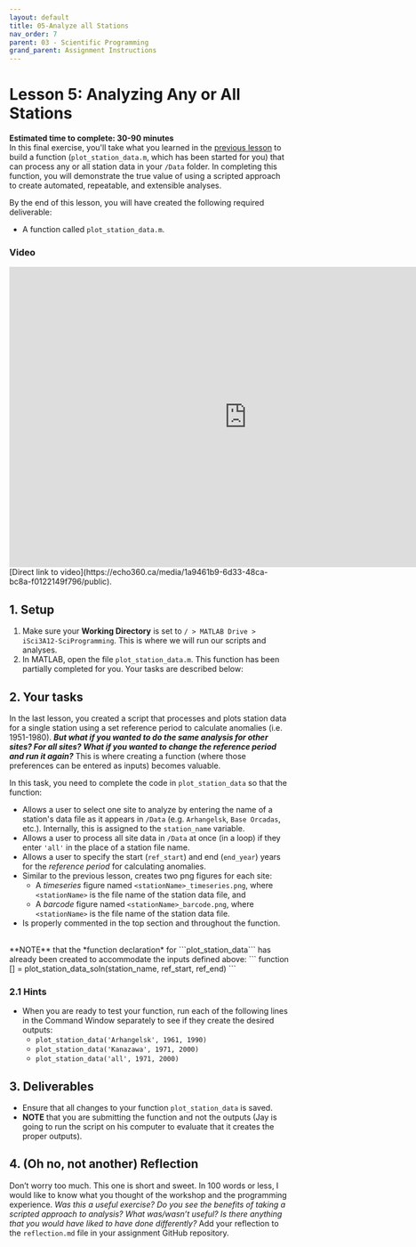 ```yaml
---
layout: default
title: 05-Analyze all Stations
nav_order: 7
parent: 03 - Scientific Programming
grand_parent: Assignment Instructions
---
```


# Lesson 5: Analyzing Any or All Stations

**Estimated time to complete: 30-90 minutes**  
In this final exercise, you'll take what you learned in the [previous lesson](lesson4) to build a function (```plot_station_data.m```, which has been started for you) that can process any or all station data in your ```/Data``` folder. In completing this function, you will demonstrate the true value of using a scripted approach to create automated, repeatable, and extensible analyses.

By the end of this lesson, you will have created the following required deliverable: 
- A function called ```plot_station_data.m```. 

### Video
<iframe height="540" width="853" allowfullscreen frameborder=0 src="https://echo360.ca/media/1a9461b9-6d33-48ca-bc8a-f0122149f796/public?autoplay=false&automute=false"></iframe>
[Direct link to video](https://echo360.ca/media/1a9461b9-6d33-48ca-bc8a-f0122149f796/public).


## 1. Setup
1. Make sure your **Working Directory** is set to ```/ > MATLAB Drive > iSci3A12-SciProgramming```. This is where we will run our scripts and analyses. 
1. In MATLAB, open the file ```plot_station_data.m```. This function has been partially completed for you. Your tasks are described below: 

## 2. Your tasks

<!--
<table style="background-color: #ffff99;">
<tbody>
<tr>
<td>
<p><b>Update 2021-03-05</b>: If you downloaded your data pack before 06-March, there is a small bug in the <b>plot_station_data</b> code that needs to be corrected.</p>
<p>To correct this, near the bottom of the plot_station_data code, replace <b>delay(4000);</b> with <b>pause(4);</b>. Jay used the wrong programming language.</p>
</td>
</tr>
</tbody>
</table>
-->

In the last lesson, you created a script that processes and plots station data for a single station using a set reference period to calculate anomalies (i.e. 1951-1980). ***But what if you wanted to do the same analysis for other sites? For all sites? What if you wanted to change the reference period and run it again?*** This is where creating a function (where those preferences can be entered as inputs) becomes valuable. 
  
In this task, you need to complete the code in ```plot_station_data``` so that the function: 
- Allows a user to select one site to analyze by entering the name of a station's data file as it appears in ```/Data``` (e.g. ```Arhangelsk```, ```Base Orcadas```, etc.). Internally, this is assigned to the ```station_name``` variable.
- Allows a user to process all site data in ```/Data``` at once (in a loop) if they enter ```'all'``` in the place of a station file name.  
- Allows a user to specify the start (```ref_start```) and end (```end_year```) years for the *reference period* for calculating anomalies.
- Similar to the previous lesson, creates two png figures for each site: 
  - A *timeseries* figure named ```<stationName>_timeseries.png```, where ```<stationName>``` is the file name of the station data file, and 
  - A *barcode* figure named ```<stationName>_barcode.png```, where ```<stationName>``` is the file name of the station data file.
- Is properly commented in the top section and throughout the function.  
<br>
**NOTE** that the *function declaration* for ```plot_station_data``` has already been created to accommodate the inputs defined above: 
```
function [] = plot_station_data_soln(station_name, ref_start, ref_end)
```

### 2.1 Hints
- When you are ready to test your function, run each of the following lines in the Command Window separately to see if they create the desired outputs: 
  - ```plot_station_data('Arhangelsk', 1961, 1990)```
  - ```plot_station_data('Kanazawa', 1971, 2000)```
  - ```plot_station_data('all', 1971, 2000)```

## 3. Deliverables
- Ensure that all changes to your function ```plot_station_data``` is saved.
- **NOTE** that you are submitting the function and not the outputs (Jay is going to run the script on his computer to evaluate that it creates the proper outputs).

## 4. (Oh no, not another) Reflection
Don’t worry too much. This one is short and sweet. In 100 words or less, I would like to know what you thought of the workshop and the programming experience. *Was this a useful exercise? Do you see the benefits of taking a scripted approach to analysis? What was/wasn’t useful? Is there anything that you would have liked to have done differently?* Add your reflection to the ```reflection.md``` file in your assignment GitHub repository.
